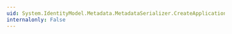 ```yaml
---
uid: System.IdentityModel.Metadata.MetadataSerializer.CreateApplicationServiceInstance
internalonly: False
---
```

